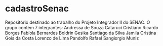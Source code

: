 # cadastroSenac

Repositório destinado ao trabalho do Projeto Integrador II do SENAC. O grupo contém 7 integrantes:
Andressa de Souza Cataruci
Cristiano Ricardo Borges
Fabíola Bernardes Boldrin
Gesika Santiago da Silva
Jamila Cristina Gois da Costa
Lorenzo de Lima Pandolfo
Rafael Sangiorgio Muniz

